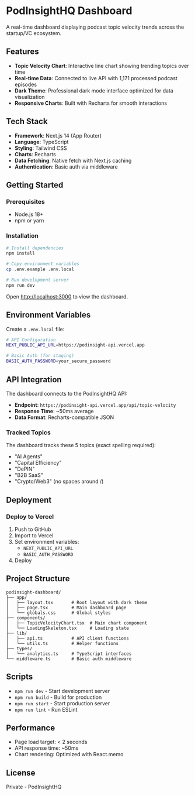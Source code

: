 # PodInsightHQ Dashboard

A real-time dashboard displaying podcast topic velocity trends across the startup/VC ecosystem.

## Features

- **Topic Velocity Chart**: Interactive line chart showing trending topics over time
- **Real-time Data**: Connected to live API with 1,171 processed podcast episodes
- **Dark Theme**: Professional dark mode interface optimized for data visualization
- **Responsive Charts**: Built with Recharts for smooth interactions

## Tech Stack

- **Framework**: Next.js 14 (App Router)
- **Language**: TypeScript
- **Styling**: Tailwind CSS
- **Charts**: Recharts
- **Data Fetching**: Native fetch with Next.js caching
- **Authentication**: Basic auth via middleware

## Getting Started

### Prerequisites

- Node.js 18+ 
- npm or yarn

### Installation

```bash
# Install dependencies
npm install

# Copy environment variables
cp .env.example .env.local

# Run development server
npm run dev
```

Open [http://localhost:3000](http://localhost:3000) to view the dashboard.

## Environment Variables

Create a `.env.local` file:

```bash
# API Configuration
NEXT_PUBLIC_API_URL=https://podinsight-api.vercel.app

# Basic Auth (for staging)
BASIC_AUTH_PASSWORD=your_secure_password
```

## API Integration

The dashboard connects to the PodInsightHQ API:
- **Endpoint**: `https://podinsight-api.vercel.app/api/topic-velocity`
- **Response Time**: ~50ms average
- **Data Format**: Recharts-compatible JSON

### Tracked Topics

The dashboard tracks these 5 topics (exact spelling required):
- "AI Agents"
- "Capital Efficiency"
- "DePIN"
- "B2B SaaS"
- "Crypto/Web3" (no spaces around /)

## Deployment

### Deploy to Vercel

1. Push to GitHub
2. Import to Vercel
3. Set environment variables:
   - `NEXT_PUBLIC_API_URL`
   - `BASIC_AUTH_PASSWORD`
4. Deploy

## Project Structure

```
podinsight-dashboard/
├── app/
│   ├── layout.tsx       # Root layout with dark theme
│   ├── page.tsx         # Main dashboard page
│   └── globals.css      # Global styles
├── components/
│   ├── TopicVelocityChart.tsx  # Main chart component
│   └── LoadingSkeleton.tsx     # Loading state
├── lib/
│   ├── api.ts           # API client functions
│   └── utils.ts         # Helper functions
├── types/
│   └── analytics.ts     # TypeScript interfaces
└── middleware.ts        # Basic auth middleware
```

## Scripts

- `npm run dev` - Start development server
- `npm run build` - Build for production
- `npm run start` - Start production server
- `npm run lint` - Run ESLint

## Performance

- Page load target: < 2 seconds
- API response time: ~50ms
- Chart rendering: Optimized with React.memo

## License

Private - PodInsightHQ